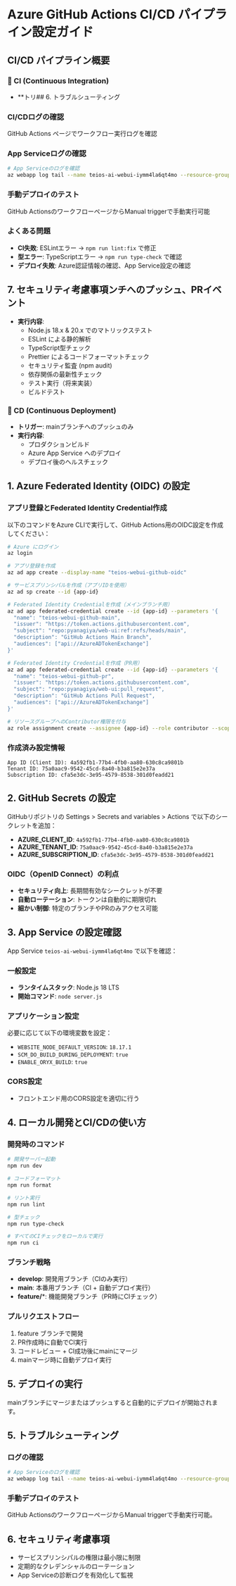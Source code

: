 # Azure GitHub Actions CI/CD パイプライン設定ガイド

## CI/CD パイプライン概要

### 🔄 CI (Continuous Integration)
- **トリ## 6. トラブルシューティング

### CI/CDログの確認
GitHub Actions ページでワークフロー実行ログを確認

### App Serviceログの確認
```bash
# App Serviceのログを確認
az webapp log tail --name teios-ai-webui-iymm4la6qt4mo --resource-group teios-ai-rg
```

### 手動デプロイのテスト
GitHub ActionsのワークフローページからManual triggerで手動実行可能

### よくある問題
- **CI失敗**: ESLintエラー → `npm run lint:fix` で修正
- **型エラー**: TypeScriptエラー → `npm run type-check` で確認
- **デプロイ失敗**: Azure認証情報の確認、App Service設定の確認

## 7. セキュリティ考慮事項ンチへのプッシュ、PRイベント
- **実行内容**:
  - Node.js 18.x & 20.x でのマトリックステスト
  - ESLint による静的解析
  - TypeScript型チェック
  - Prettier によるコードフォーマットチェック
  - セキュリティ監査 (npm audit)
  - 依存関係の最新性チェック
  - テスト実行（将来実装）
  - ビルドテスト

### 🚀 CD (Continuous Deployment)
- **トリガー**: mainブランチへのプッシュのみ
- **実行内容**:
  - プロダクションビルド
  - Azure App Service へのデプロイ
  - デプロイ後のヘルスチェック

## 1. Azure Federated Identity (OIDC) の設定

### アプリ登録とFederated Identity Credential作成

以下のコマンドをAzure CLIで実行して、GitHub Actions用のOIDC設定を作成してください：

```bash
# Azure にログイン
az login

# アプリ登録を作成
az ad app create --display-name "teios-webui-github-oidc"

# サービスプリンシパルを作成（アプリIDを使用）
az ad sp create --id {app-id}

# Federated Identity Credentialを作成（メインブランチ用）
az ad app federated-credential create --id {app-id} --parameters '{
  "name": "teios-webui-github-main",
  "issuer": "https://token.actions.githubusercontent.com",
  "subject": "repo:pyanagiya/web-ui:ref:refs/heads/main",
  "description": "GitHub Actions Main Branch",
  "audiences": ["api://AzureADTokenExchange"]
}'

# Federated Identity Credentialを作成（PR用）
az ad app federated-credential create --id {app-id} --parameters '{
  "name": "teios-webui-github-pr",
  "issuer": "https://token.actions.githubusercontent.com",
  "subject": "repo:pyanagiya/web-ui:pull_request",
  "description": "GitHub Actions Pull Request",
  "audiences": ["api://AzureADTokenExchange"]
}'

# リソースグループへのContributor権限を付与
az role assignment create --assignee {app-id} --role contributor --scope /subscriptions/{subscription-id}/resourceGroups/teios-ai-rg
```

### 作成済み設定情報
```
App ID (Client ID): 4a592fb1-77b4-4fb0-aa80-630c8ca9801b
Tenant ID: 75a0aac9-9542-45cd-8a40-b3a815e2e37a
Subscription ID: cfa5e3dc-3e95-4579-8538-301d0feadd21
```

## 2. GitHub Secrets の設定

GitHubリポジトリの Settings > Secrets and variables > Actions で以下のシークレットを追加：

- **AZURE_CLIENT_ID**: `4a592fb1-77b4-4fb0-aa80-630c8ca9801b`
- **AZURE_TENANT_ID**: `75a0aac9-9542-45cd-8a40-b3a815e2e37a`
- **AZURE_SUBSCRIPTION_ID**: `cfa5e3dc-3e95-4579-8538-301d0feadd21`

### OIDC（OpenID Connect）の利点
- **セキュリティ向上**: 長期間有効なシークレットが不要
- **自動ローテーション**: トークンは自動的に期限切れ
- **細かい制御**: 特定のブランチやPRのみアクセス可能

## 3. App Service の設定確認

App Service `teios-ai-webui-iymm4la6qt4mo` で以下を確認：

### 一般設定
- **ランタイムスタック**: Node.js 18 LTS
- **開始コマンド**: `node server.js`

### アプリケーション設定
必要に応じて以下の環境変数を設定：
- `WEBSITE_NODE_DEFAULT_VERSION`: `18.17.1`
- `SCM_DO_BUILD_DURING_DEPLOYMENT`: `true`
- `ENABLE_ORYX_BUILD`: `true`

### CORS設定
- フロントエンド用のCORS設定を適切に行う

## 4. ローカル開発とCI/CDの使い方

### 開発時のコマンド
```bash
# 開発サーバー起動
npm run dev

# コードフォーマット
npm run format

# リント実行
npm run lint

# 型チェック
npm run type-check

# すべてのCIチェックをローカルで実行
npm run ci
```

### ブランチ戦略
- **develop**: 開発用ブランチ（CIのみ実行）
- **main**: 本番用ブランチ（CI + 自動デプロイ実行）
- **feature/***: 機能開発ブランチ（PR時にCIチェック）

### プルリクエストフロー
1. feature ブランチで開発
2. PR作成時に自動でCI実行
3. コードレビュー + CI成功後にmainにマージ
4. mainマージ時に自動デプロイ実行

## 5. デプロイの実行

mainブランチにマージまたはプッシュすると自動的にデプロイが開始されます。

## 5. トラブルシューティング

### ログの確認
```bash
# App Serviceのログを確認
az webapp log tail --name teios-ai-webui-iymm4la6qt4mo --resource-group {your-resource-group}
```

### 手動デプロイのテスト
GitHub ActionsのワークフローページからManual triggerで手動実行可能。

## 6. セキュリティ考慮事項

- サービスプリンシパルの権限は最小限に制限
- 定期的なクレデンシャルのローテーション
- App Serviceの診断ログを有効化して監視
